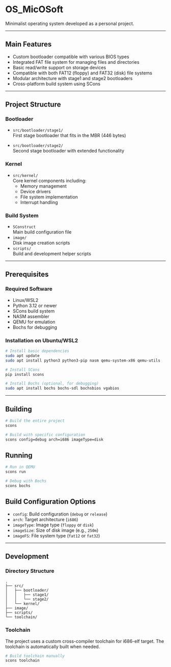 # OS_MicOSoft

Minimalist operating system developed as a personal project.

---

## Main Features

- Custom bootloader compatible with various BIOS types
- Integrated FAT file system for managing files and directories
- Basic read/write support on storage devices
- Compatible with both FAT12 (floppy) and FAT32 (disk) file systems
- Modular architecture with stage1 and stage2 bootloaders
- Cross-platform build system using SCons

---

## Project Structure

### Bootloader
- `src/bootloader/stage1/`  
  First stage bootloader that fits in the MBR (446 bytes)

- `src/bootloader/stage2/`  
  Second stage bootloader with extended functionality

### Kernel
- `src/kernel/`  
  Core kernel components including:
  - Memory management
  - Device drivers
  - File system implementation
  - Interrupt handling

### Build System
- `SConstruct`  
  Main build configuration file
- `image/`  
  Disk image creation scripts
- `scripts/`  
  Build and development helper scripts

---

## Prerequisites

### Required Software
- Linux/WSL2
- Python 3.12 or newer
- SCons build system
- NASM assembler
- QEMU for emulation
- Bochs for debugging

### Installation on Ubuntu/WSL2
```bash
# Install basic dependencies
sudo apt update
sudo apt install python3 python3-pip nasm qemu-system-x86 qemu-utils

# Install SCons
pip install scons

# Install Bochs (optional, for debugging)
sudo apt install bochs bochs-sdl bochsbios vgabios
```

---

## Building

```bash
# Build the entire project
scons

# Build with specific configuration
scons config=debug arch=i686 imageType=disk
```

## Running

```bash
# Run in QEMU
scons run

# Debug with Bochs
scons bochs
```

## Build Configuration Options

- `config`: Build configuration (`debug` or `release`)
- `arch`: Target architecture (`i686`)
- `imageType`: Image type (`floppy` or `disk`)
- `imageSize`: Size of disk image (e.g., `250m`)
- `imageFS`: File system type (`fat12` or `fat32`)

---

## Development

### Directory Structure
```
.
├── src/
│   ├── bootloader/
│   │   ├── stage1/
│   │   └── stage2/
│   └── kernel/
├── image/
├── scripts/
└── toolchain/
```

### Toolchain
The project uses a custom cross-compiler toolchain for i686-elf target. The toolchain is automatically built when needed.

```bash
# Build toolchain manually
scons toolchain
```